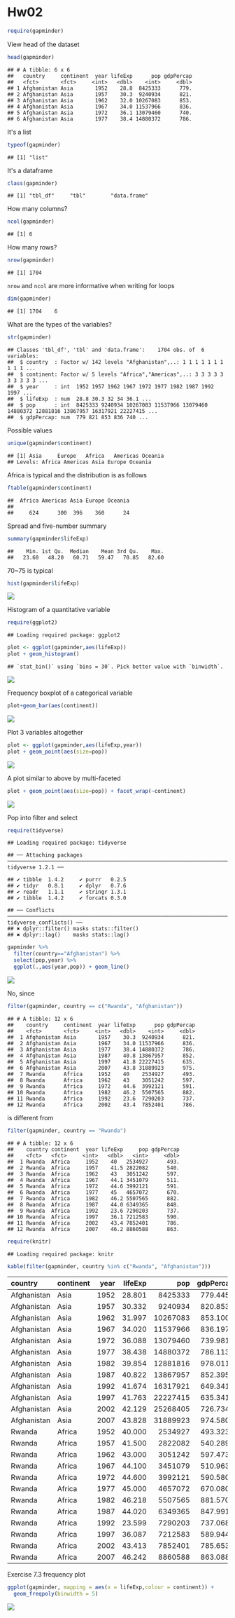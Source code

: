 Hw02
================

``` r
require(gapminder)
```

View head of the dataset

``` r
head(gapminder)
```

    ## # A tibble: 6 x 6
    ##   country     continent  year lifeExp      pop gdpPercap
    ##   <fct>       <fct>     <int>   <dbl>    <int>     <dbl>
    ## 1 Afghanistan Asia       1952    28.8  8425333      779.
    ## 2 Afghanistan Asia       1957    30.3  9240934      821.
    ## 3 Afghanistan Asia       1962    32.0 10267083      853.
    ## 4 Afghanistan Asia       1967    34.0 11537966      836.
    ## 5 Afghanistan Asia       1972    36.1 13079460      740.
    ## 6 Afghanistan Asia       1977    38.4 14880372      786.

It's a list

``` r
typeof(gapminder)
```

    ## [1] "list"

It's a dataframe

``` r
class(gapminder)
```

    ## [1] "tbl_df"     "tbl"        "data.frame"

How many columns?

``` r
ncol(gapminder)
```

    ## [1] 6

How many rows?

``` r
nrow(gapminder)
```

    ## [1] 1704

`nrow` and `ncol` are more informative when writing for loops

``` r
dim(gapminder)
```

    ## [1] 1704    6

What are the types of the variables?

``` r
str(gapminder)
```

    ## Classes 'tbl_df', 'tbl' and 'data.frame':    1704 obs. of  6 variables:
    ##  $ country  : Factor w/ 142 levels "Afghanistan",..: 1 1 1 1 1 1 1 1 1 1 ...
    ##  $ continent: Factor w/ 5 levels "Africa","Americas",..: 3 3 3 3 3 3 3 3 3 3 ...
    ##  $ year     : int  1952 1957 1962 1967 1972 1977 1982 1987 1992 1997 ...
    ##  $ lifeExp  : num  28.8 30.3 32 34 36.1 ...
    ##  $ pop      : int  8425333 9240934 10267083 11537966 13079460 14880372 12881816 13867957 16317921 22227415 ...
    ##  $ gdpPercap: num  779 821 853 836 740 ...

Possible values

``` r
unique(gapminder$continent)
```

    ## [1] Asia     Europe   Africa   Americas Oceania 
    ## Levels: Africa Americas Asia Europe Oceania

Africa is typical and the distribution is as follows

``` r
ftable(gapminder$continent)
```

    ##  Africa Americas Asia Europe Oceania
    ##                                     
    ##     624      300  396    360      24

Spread and five-number summary

``` r
summary(gapminder$lifeExp)
```

    ##    Min. 1st Qu.  Median    Mean 3rd Qu.    Max. 
    ##   23.60   48.20   60.71   59.47   70.85   82.60

70~75 is typical

``` r
hist(gapminder$lifeExp)
```

![](hw02_files/figure-markdown_github/unnamed-chunk-12-1.png) 

Histogram of a quantitative variable

``` r
require(ggplot2)
```

    ## Loading required package: ggplot2

``` r
plot <- ggplot(gapminder,aes(lifeExp))
plot + geom_histogram()
```

    ## `stat_bin()` using `bins = 30`. Pick better value with `binwidth`.

![](hw02_files/figure-markdown_github/unnamed-chunk-13-1.png) 

Frequency boxplot of a categorical variable

``` r
plot+geom_bar(aes(continent))
```

![](hw02_files/figure-markdown_github/unnamed-chunk-14-1.png) 

Plot 3 variables altogether

``` r
plot <- ggplot(gapminder,aes(lifeExp,year))
plot + geom_point(aes(size=pop))
```

![](hw02_files/figure-markdown_github/unnamed-chunk-15-1.png) 

A plot similar to above by multi-faceted

``` r
plot + geom_point(aes(size=pop)) + facet_wrap(~continent)
```

![](hw02_files/figure-markdown_github/unnamed-chunk-16-1.png) 

Pop into filter and select

``` r
require(tidyverse)
```

    ## Loading required package: tidyverse

    ## ── Attaching packages ───────────────────────────────────────────────────────────────────────────────────── tidyverse 1.2.1 ──

    ## ✔ tibble  1.4.2     ✔ purrr   0.2.5
    ## ✔ tidyr   0.8.1     ✔ dplyr   0.7.6
    ## ✔ readr   1.1.1     ✔ stringr 1.3.1
    ## ✔ tibble  1.4.2     ✔ forcats 0.3.0

    ## ── Conflicts ──────────────────────────────────────────────────────────────────────────────────────── tidyverse_conflicts() ──
    ## ✖ dplyr::filter() masks stats::filter()
    ## ✖ dplyr::lag()    masks stats::lag()

``` r
gapminder %>%
  filter(country=="Afghanistan") %>% 
  select(pop,year) %>% 
  ggplot(.,aes(year,pop)) + geom_line()
```

![](hw02_files/figure-markdown_github/unnamed-chunk-17-1.png) 

No, since

``` r
filter(gapminder, country == c("Rwanda", "Afghanistan"))
```

    ## # A tibble: 12 x 6
    ##    country     continent  year lifeExp      pop gdpPercap
    ##    <fct>       <fct>     <int>   <dbl>    <int>     <dbl>
    ##  1 Afghanistan Asia       1957    30.3  9240934      821.
    ##  2 Afghanistan Asia       1967    34.0 11537966      836.
    ##  3 Afghanistan Asia       1977    38.4 14880372      786.
    ##  4 Afghanistan Asia       1987    40.8 13867957      852.
    ##  5 Afghanistan Asia       1997    41.8 22227415      635.
    ##  6 Afghanistan Asia       2007    43.8 31889923      975.
    ##  7 Rwanda      Africa     1952    40    2534927      493.
    ##  8 Rwanda      Africa     1962    43    3051242      597.
    ##  9 Rwanda      Africa     1972    44.6  3992121      591.
    ## 10 Rwanda      Africa     1982    46.2  5507565      882.
    ## 11 Rwanda      Africa     1992    23.6  7290203      737.
    ## 12 Rwanda      Africa     2002    43.4  7852401      786.

is different from

``` r
filter(gapminder, country == "Rwanda")
```

    ## # A tibble: 12 x 6
    ##    country continent  year lifeExp     pop gdpPercap
    ##    <fct>   <fct>     <int>   <dbl>   <int>     <dbl>
    ##  1 Rwanda  Africa     1952    40   2534927      493.
    ##  2 Rwanda  Africa     1957    41.5 2822082      540.
    ##  3 Rwanda  Africa     1962    43   3051242      597.
    ##  4 Rwanda  Africa     1967    44.1 3451079      511.
    ##  5 Rwanda  Africa     1972    44.6 3992121      591.
    ##  6 Rwanda  Africa     1977    45   4657072      670.
    ##  7 Rwanda  Africa     1982    46.2 5507565      882.
    ##  8 Rwanda  Africa     1987    44.0 6349365      848.
    ##  9 Rwanda  Africa     1992    23.6 7290203      737.
    ## 10 Rwanda  Africa     1997    36.1 7212583      590.
    ## 11 Rwanda  Africa     2002    43.4 7852401      786.
    ## 12 Rwanda  Africa     2007    46.2 8860588      863.


``` r
require(knitr)
```

    ## Loading required package: knitr

``` r
kable(filter(gapminder, country %in% c("Rwanda", "Afghanistan")))
```

| country     | continent |  year|  lifeExp|       pop|  gdpPercap|
|:------------|:----------|-----:|--------:|---------:|----------:|
| Afghanistan | Asia      |  1952|   28.801|   8425333|   779.4453|
| Afghanistan | Asia      |  1957|   30.332|   9240934|   820.8530|
| Afghanistan | Asia      |  1962|   31.997|  10267083|   853.1007|
| Afghanistan | Asia      |  1967|   34.020|  11537966|   836.1971|
| Afghanistan | Asia      |  1972|   36.088|  13079460|   739.9811|
| Afghanistan | Asia      |  1977|   38.438|  14880372|   786.1134|
| Afghanistan | Asia      |  1982|   39.854|  12881816|   978.0114|
| Afghanistan | Asia      |  1987|   40.822|  13867957|   852.3959|
| Afghanistan | Asia      |  1992|   41.674|  16317921|   649.3414|
| Afghanistan | Asia      |  1997|   41.763|  22227415|   635.3414|
| Afghanistan | Asia      |  2002|   42.129|  25268405|   726.7341|
| Afghanistan | Asia      |  2007|   43.828|  31889923|   974.5803|
| Rwanda      | Africa    |  1952|   40.000|   2534927|   493.3239|
| Rwanda      | Africa    |  1957|   41.500|   2822082|   540.2894|
| Rwanda      | Africa    |  1962|   43.000|   3051242|   597.4731|
| Rwanda      | Africa    |  1967|   44.100|   3451079|   510.9637|
| Rwanda      | Africa    |  1972|   44.600|   3992121|   590.5807|
| Rwanda      | Africa    |  1977|   45.000|   4657072|   670.0806|
| Rwanda      | Africa    |  1982|   46.218|   5507565|   881.5706|
| Rwanda      | Africa    |  1987|   44.020|   6349365|   847.9912|
| Rwanda      | Africa    |  1992|   23.599|   7290203|   737.0686|
| Rwanda      | Africa    |  1997|   36.087|   7212583|   589.9445|
| Rwanda      | Africa    |  2002|   43.413|   7852401|   785.6538|
| Rwanda      | Africa    |  2007|   46.242|   8860588|   863.0885|

Exercise 7.3 frequency plot

``` r
ggplot(gapminder, mapping = aes(x = lifeExp,colour = continent)) + 
  geom_freqpoly(binwidth = 5)
```

![](hw02_files/figure-markdown_github/unnamed-chunk-21-1.png)

